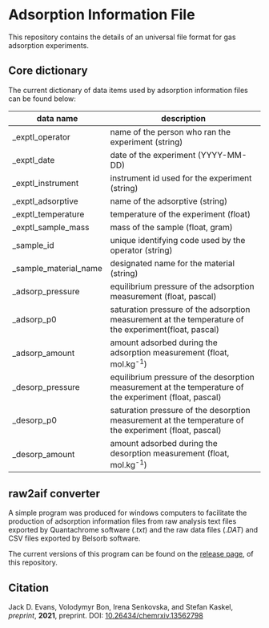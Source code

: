 # Adsorption Information File
This repository contains the details of an universal file format for gas adsorption experiments.

## Core dictionary
The current dictionary of data items used by adsorption information files can be found below:

| data name | description |
| --- | --- |
| _exptl_operator | name of the person who ran the experiment (string) |
| _exptl_date | date of the experiment (YYYY-MM-DD)|
| _exptl_instrument | instrument id used for the experiment (string)    | 
| _exptl_adsorptive |  name of the adsorptive (string)    | 
| _exptl_temperature | temperature of the experiment (float)    | 
| _exptl_sample_mass | mass of the sample (float, gram)   | 
| _sample_id | unique identifying code used by the operator (string)  | 
| _sample_material_name | designated name for the material (string)   | 
| _adsorp_pressure | equilibrium pressure of the adsorption measurement (float, pascal)  | 
| _adsorp_p0 |  saturation pressure of the adsorption measurement at the temperature of the experiment(float, pascal)   | 
| _adsorp_amount  | amount adsorbed during the adsorption measurement (float, mol.kg<sup>-1</sup>)   | 
| _desorp_pressure | equilibrium  pressure of the desorption measurement at the temperature of the experiment (float, pascal)   | 
| _desorp_p0 | saturation pressure of the desorption measurement at the temperature of the experiment (float, pascal)   | 
| _desorp_amount |  amount adsorbed during the desorption measurement (float, mol.kg<sup>-1</sup>)   | 

## raw2aif converter
A simple program was produced for windows computers to facilitate the production of adsorption information files from raw analysis text files exported by Quantachrome software (*.txt*) and the raw data files (*.DAT*) and CSV files exported by Belsorb software.

The current versions of this program can be found on the [release page](https://github.com/jackevansadl/jubilant-waddle/releases/tag/0.0.1),
of this repository.

## Citation
Jack D. Evans, Volodymyr Bon, Irena Senkovska, and Stefan Kaskel, *preprint*, **2021**, preprint.
  DOI: [10.26434/chemrxiv.13562798](https://dx.doi.org/10.26434/chemrxiv.13562798)
  